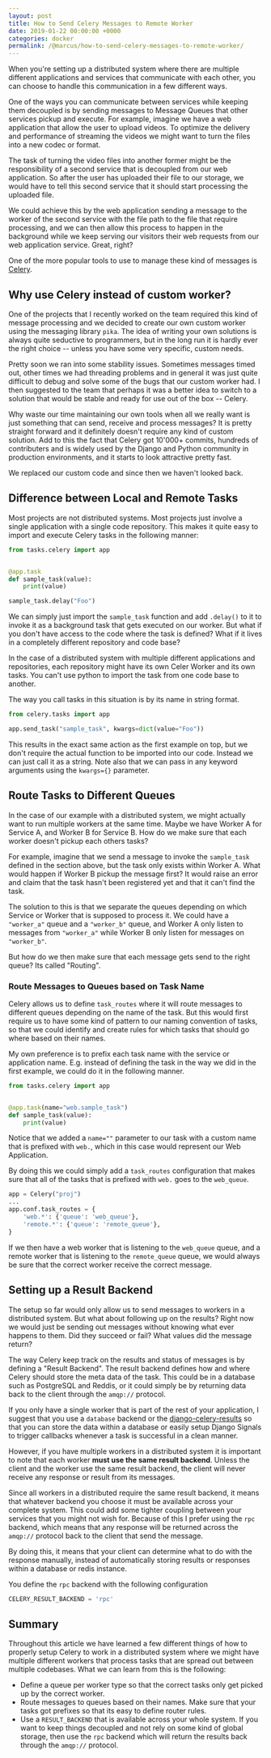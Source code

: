 ```yaml
---
layout: post
title: How to Send Celery Messages to Remote Worker
date: 2019-01-22 00:00:00 +0000
categories: docker
permalink: /@marcus/how-to-send-celery-messages-to-remote-worker/
---
```


When you're setting up a distributed system where there are multiple different applications and services that communicate with each other, you can choose to handle this communication in a few different ways.

One of the ways you can communicate between services while keeping them decoupled is by sending messages to Message Queues that other services pickup and execute. For example, imagine we have a web application that allow the user to upload videos. To optimize the delivery and performance of streaming the videos we might want to turn the files into a new codec or format. 

The task of turning the video files into another former might be the responsibility of a second service that is decoupled from our web application. So after the user has uploaded their file to our storage, we would have to tell this second service that it should start processing the uploaded file.

We could achieve this by the web application sending a message to the worker of the second service with the file path to the file that require processing, and we can then allow this process to happen in the background while we keep serving our visitors their web requests from our web application service. Great, right?

One of the more popular tools to use to manage these kind of messages is [Celery](http://www.celeryproject.org/).

## Why use Celery instead of custom worker?
One of the projects that I recently worked on the team required this kind of message processing and we decided to create our own custom worker using the messaging library `pika`.  The idea of writing your own solutions is always quite seductive to programmers, but in the long run it is hardly ever the right choice -- unless you have some very specific, custom needs.

Pretty soon we ran into some stability issues. Sometimes messages timed out, other times we had threading problems and in general it was just quite difficult to debug and solve some of the bugs that our custom worker had. I then suggested to the team that perhaps it was a better idea to switch to a solution that would be stable and ready for use out of the box -- Celery.

Why waste our time maintaining our own tools when all we really want is just something that can send, receive and process messages? It is pretty straight forward and it definitely doesn't require any kind of custom solution. Add to this the fact that Celery got 10'000+ commits, hundreds of contributers and is widely used by the Django and Python community in production environments, and it starts to look attractive pretty fast.

We replaced our custom code and since then we haven't looked back.

## Difference between Local and Remote Tasks
Most projects are not distributed systems. Most projects just involve a single application with a single code repository. This makes it quite easy to import and execute Celery tasks in the following manner:

```python
from tasks.celery import app


@app.task
def sample_task(value):
    print(value)

sample_task.delay("Foo")
```

We can simply just import the `sample_task` function and add `.delay()` to it to invoke it as a background task that gets executed on our worker. But what if you don't have access to the code where the task is defined? What if it lives in a completely different repository and code base?

In the case of a distributed system with multiple different applications and repositories, each repository might have its own Celer Worker and its own tasks. You can't use python to import the task from one code base to another.

The way you call tasks in this situation is by its name in string format.

```python
from celery.tasks import app

app.send_task("sample_task", kwargs=dict(value="Foo"))
```

This results in the exact same action as the first example on top, but we don't require the actual function to be imported into our code. Instead we can just call it as a string. Note also that we can pass in any keyword arguments using the `kwargs={}` parameter.

## Route Tasks to Different Queues
In the case of our example with a distributed system, we might actually want to run multiple workers at the same time. Maybe we have Worker A for Service A, and Worker B for Service B. How do we make sure that each worker doesn't pickup each others tasks?

For example, imagine that we send a message to invoke the `sample_task` defined in the section above, but the task only exists within Worker A. What would happen if Worker B pickup the message first? It would raise an error and claim that the task hasn't been registered yet and that it can't find the task. 

The solution to this is that we separate the queues depending on which Service or Worker that is supposed to process it. We could have a `"worker_a"` queue and a `"worker_b"` queue, and Worker A only listen to messages from `"worker_a"` while Worker B only listen for messages on `"worker_b"`.

But how do we then make sure that each message gets send to the right queue? Its called "Routing".

### Route Messages to Queues based on Task Name
Celery allows us to define `task_routes` where it will route messages to different queues depending on the name of the task. But this would first require us to have some kind of pattern to our naming convention of tasks, so that we could identify and create rules for which tasks that should go where based on their names.

My own preference is to prefix each task name with the service or application name. E.g. instead of defining the task in the way we did in the first example, we could do it in the following manner.

```python
from tasks.celery import app


@app.task(name="web.sample_task")
def sample_task(value):
    print(value)
```

Notice that we added a `name=""` parameter to our task with a custom name that is prefixed with `web.`, which in this case would represent our Web Application.

By doing this we could simply add a `task_routes` configuration that makes sure that all of the tasks that is prefixed with `web.` goes to the `web_queue`. 

```python
app = Celery("proj")
...
app.conf.task_routes = {
    'web.*': {'queue': 'web_queue'}, 
    'remote.*': {'queue': 'remote_queue'}, 
}
```

If we then have a web worker that is listening to the `web_queue` queue, and a remote worker that is listening to the `remote_queue` queue, we would always be sure that the correct worker receive the correct message.

## Setting up a Result Backend
The setup so far would only allow us to send messages to workers in a distributed system. But what about following up on the results? Right now we would just be sending out messages without knowing what ever happens to them. Did they succeed or fail? What values did the message return?

The way Celery keep track on the results and status of messages is by defining a "Result Backend". The result backend defines how and where Celery should store the meta data of the task. This could be in a database such as PostgreSQL and Reddis, or it could simply be by returning data back to the client through the `amqp://` protocol.

If you only have a single worker that is part of the rest of your application, I suggest that you use a `database` backend or the [django-celery-results](https://github.com/celery/django-celery-results) so that you can store the data within a database or easily setup Django Signals to trigger callbacks whenever a task is successful in a clean manner. 

However, if you have multiple workers in a distributed system it is important to note that each worker **must use the same result backend**. Unless the client and the worker use the same result backend, the client will never receive any response or result from its messages.

Since all workers in a distributed require the same result backend, it means that whatever backend you choose it must be available across your complete system. This could add some tighter coupling between your services that you might not wish for. Because of this I prefer using the `rpc` backend, which means that any response will be returned across the `amqp://` protocol back to the client that send the message. 

By doing this, it means that your client can determine what to do with the response manually, instead of automatically storing results or responses within a database or redis instance.

You define the `rpc` backend with the following configuration

```python
CELERY_RESULT_BACKEND = 'rpc'
```

## Summary
Throughout this article we have learned a few different things of how to properly setup Celery to work in a distributed system where we might have multiple different workers that process tasks that are spread out between multiple codebases. What we can learn from this is the following:

- Define a queue per worker type so that the correct tasks only get picked up by the correct worker.
- Route messages to queues based on their names. Make sure that your tasks got prefixes so that its easy to define router rules.
- Use a `RESULT_BACKEND` that is available across your whole system. If you want to keep things decoupled and not rely on some kind of global storage, then use the `rpc` backend which will return the results back through the `amqp://` protocol.
